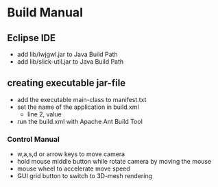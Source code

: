 # Build Manual

## Eclipse IDE
* add lib/lwjgwl.jar to Java Build Path 
* add lib/slick-util.jar to Java Build Path

## creating executable jar-file
* add the executable main-class to manifest.txt
* set the name of the application in build.xml
	* line 2, value
* run the build.xml with Apache Ant Build Tool

### Control Manual
* w,a,s,d or arrow keys to move camera
* hold mouse middle button while rotate camera by moving the mouse
* mouse wheel to accelerate move speed
* GUI grid button to switch to 3D-mesh rendering

